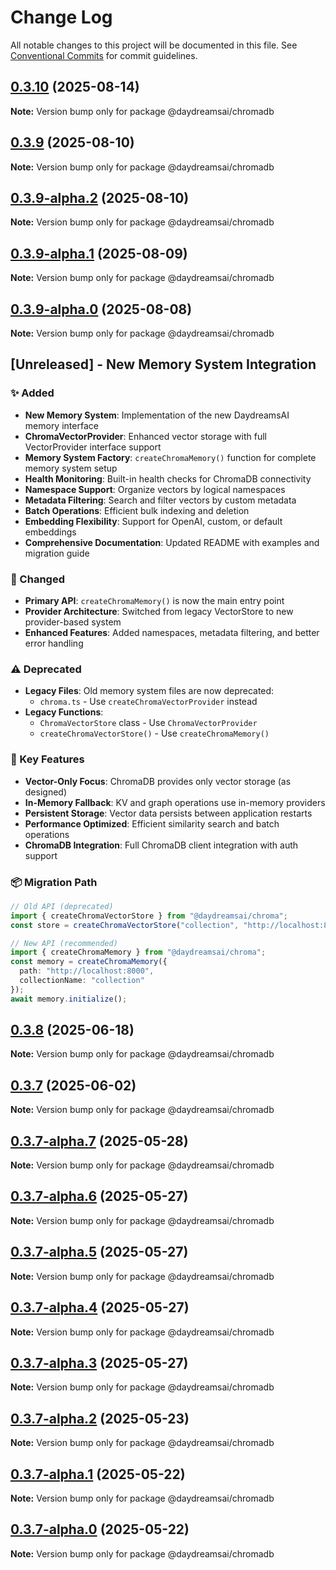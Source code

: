# Change Log

All notable changes to this project will be documented in this file.
See [Conventional Commits](https://conventionalcommits.org) for commit guidelines.

## [0.3.10](https://github.com/daydreamsai/daydreams/compare/v0.3.9...v0.3.10) (2025-08-14)

**Note:** Version bump only for package @daydreamsai/chromadb





## [0.3.9](https://github.com/daydreamsai/daydreams/compare/v0.3.9-alpha.2...v0.3.9) (2025-08-10)

**Note:** Version bump only for package @daydreamsai/chromadb





## [0.3.9-alpha.2](https://github.com/daydreamsai/daydreams/compare/v0.3.9-alpha.1...v0.3.9-alpha.2) (2025-08-10)

**Note:** Version bump only for package @daydreamsai/chromadb





## [0.3.9-alpha.1](https://github.com/daydreamsai/daydreams/compare/v0.3.9-alpha.0...v0.3.9-alpha.1) (2025-08-09)

**Note:** Version bump only for package @daydreamsai/chromadb





## [0.3.9-alpha.0](https://github.com/daydreamsai/daydreams/compare/v0.3.8...v0.3.9-alpha.0) (2025-08-08)

**Note:** Version bump only for package @daydreamsai/chromadb





## [Unreleased] - New Memory System Integration

### ✨ Added
- **New Memory System**: Implementation of the new DaydreamsAI memory interface
- **ChromaVectorProvider**: Enhanced vector storage with full VectorProvider interface support
- **Memory System Factory**: `createChromaMemory()` function for complete memory system setup
- **Health Monitoring**: Built-in health checks for ChromaDB connectivity
- **Namespace Support**: Organize vectors by logical namespaces
- **Metadata Filtering**: Search and filter vectors by custom metadata
- **Batch Operations**: Efficient bulk indexing and deletion
- **Embedding Flexibility**: Support for OpenAI, custom, or default embeddings
- **Comprehensive Documentation**: Updated README with examples and migration guide

### 🔄 Changed
- **Primary API**: `createChromaMemory()` is now the main entry point
- **Provider Architecture**: Switched from legacy VectorStore to new provider-based system
- **Enhanced Features**: Added namespaces, metadata filtering, and better error handling

### ⚠️ Deprecated
- **Legacy Files**: Old memory system files are now deprecated:
  - `chroma.ts` - Use `createChromaVectorProvider` instead
- **Legacy Functions**:
  - `ChromaVectorStore` class - Use `ChromaVectorProvider`
  - `createChromaVectorStore()` - Use `createChromaMemory()`

### 🎯 Key Features
- **Vector-Only Focus**: ChromaDB provides only vector storage (as designed)
- **In-Memory Fallback**: KV and graph operations use in-memory providers
- **Persistent Storage**: Vector data persists between application restarts
- **Performance Optimized**: Efficient similarity search and batch operations
- **ChromaDB Integration**: Full ChromaDB client integration with auth support

### 📦 Migration Path
```typescript
// Old API (deprecated)
import { createChromaVectorStore } from "@daydreamsai/chroma";
const store = createChromaVectorStore("collection", "http://localhost:8000");

// New API (recommended)
import { createChromaMemory } from "@daydreamsai/chroma";
const memory = createChromaMemory({
  path: "http://localhost:8000",
  collectionName: "collection"
});
await memory.initialize();
```

## [0.3.8](https://github.com/daydreamsai/daydreams/compare/v0.3.7...v0.3.8) (2025-06-18)

**Note:** Version bump only for package @daydreamsai/chromadb





## [0.3.7](https://github.com/daydreamsai/daydreams/compare/v0.3.7-alpha.7...v0.3.7) (2025-06-02)

**Note:** Version bump only for package @daydreamsai/chromadb





## [0.3.7-alpha.7](https://github.com/daydreamsai/daydreams/compare/v0.3.7-alpha.6...v0.3.7-alpha.7) (2025-05-28)

**Note:** Version bump only for package @daydreamsai/chromadb





## [0.3.7-alpha.6](https://github.com/daydreamsai/daydreams/compare/v0.3.7-alpha.5...v0.3.7-alpha.6) (2025-05-27)

**Note:** Version bump only for package @daydreamsai/chromadb





## [0.3.7-alpha.5](https://github.com/daydreamsai/daydreams/compare/v0.3.7-alpha.4...v0.3.7-alpha.5) (2025-05-27)

**Note:** Version bump only for package @daydreamsai/chromadb





## [0.3.7-alpha.4](https://github.com/daydreamsai/daydreams/compare/v0.3.7-alpha.3...v0.3.7-alpha.4) (2025-05-27)

**Note:** Version bump only for package @daydreamsai/chromadb





## [0.3.7-alpha.3](https://github.com/daydreamsai/daydreams/compare/v0.3.7-alpha.2...v0.3.7-alpha.3) (2025-05-27)

**Note:** Version bump only for package @daydreamsai/chromadb





## [0.3.7-alpha.2](https://github.com/daydreamsai/daydreams/compare/v0.3.7-alpha.1...v0.3.7-alpha.2) (2025-05-23)

**Note:** Version bump only for package @daydreamsai/chromadb





## [0.3.7-alpha.1](https://github.com/daydreamsai/daydreams/compare/v0.3.7-alpha.0...v0.3.7-alpha.1) (2025-05-22)

**Note:** Version bump only for package @daydreamsai/chromadb





## [0.3.7-alpha.0](https://github.com/daydreamsai/daydreams/compare/v0.3.6...v0.3.7-alpha.0) (2025-05-22)

**Note:** Version bump only for package @daydreamsai/chromadb
